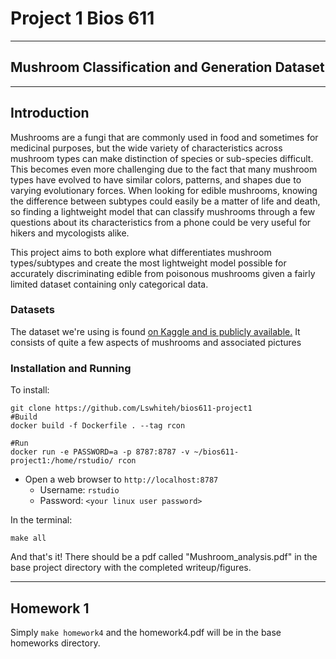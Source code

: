 # Project 1 Bios 611

---

## Mushroom Classification and Generation Dataset

---

## Introduction

Mushrooms are a fungi that are commonly used in food and sometimes for medicinal purposes, but the wide variety of characteristics across mushroom types can make distinction of species or sub-species difficult. This becomes even more challenging due to the fact that many mushroom types have evolved to have similar colors, patterns, and shapes due to varying evolutionary forces. When looking for edible mushrooms, knowing the difference between subtypes could easily be a matter of life and death, so finding a lightweight model that can classify mushrooms through a few questions about its characteristics from a phone could be very useful for hikers and mycologists alike.

This project aims to both explore what differentiates mushroom types/subtypes and create the most lightweight model possible for accurately discriminating edible from poisonous mushrooms given a fairly limited dataset containing only categorical data.  

### Datasets

The dataset we're using is found [on Kaggle and is publicly available.](https://www.kaggle.com/uciml/mushroom-classification) It consists of quite a few aspects of mushrooms and associated pictures

### Installation and Running

To install:

```{bash}
git clone https://github.com/Lswhiteh/bios611-project1
#Build 
docker build -f Dockerfile . --tag rcon

#Run
docker run -e PASSWORD=a -p 8787:8787 -v ~/bios611-project1:/home/rstudio/ rcon
```

- Open a web browser to `http://localhost:8787`
    - Username: `rstudio`
    - Password: `<your linux user password>`

In the terminal:

```{bash}
make all
```

And that's it! There should be a pdf called "Mushroom_analysis.pdf" in the base project directory with the completed writeup/figures.

---

## Homework 1
Simply `make homework4` and the homework4.pdf will be in the base homeworks directory.